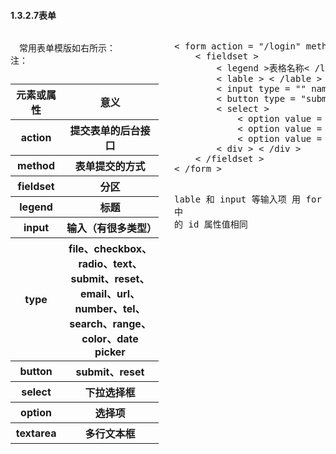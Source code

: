 #### 1.3.2.7表单 ####
<div style = "width : 47%; float : left">

　常用表单模版如右所示：  </br>注： 
<table>
	<caption></caption>
	<thead><tr><th>元素或属性</th><th>意义</th></tr></thead>
	<tbody>
		<tr><th>action</th><th>提交表单的后台接口</th></tr>
		<tr><th>method</th><th>表单提交的方式</th></tr>
		<tr><th>fieldset</th><th>分区</th></tr>
		<tr><th>legend</th><th>标题</th></tr>
		<tr><th>input</th><th>输入（有很多类型）</th></tr>
		<tr><th>type</th><th>file、checkbox、radio、text、</br>submit、reset、email、url、number、tel、search、range、color、date picker</th></tr>
		<tr><th>button</th><th>submit、reset</th></tr>
		<tr><th>select</th><th>下拉选择框</th></tr>
		<tr><th>option</th><th>选择项</th></tr>
		<tr><th>textarea</th><th>多行文本框</th></tr>
	</tbody>
</table>

</div>
<pre style = "width : 48%; float : right">
< form action = "/login" method = "post">
	< fieldset >
		< legend >表格名称< /legend >
		< lable > < /lable >
		< input type = "" name = "" value = "">
		< button type = "submit">< /button>
		< select >
			< option value = "0">A< /option>
			< option value = "1">B< /option>
			< option value = "2" selected>C< /option>
		< div > < /div >
	< /fieldset >
< /form >

lable 和 input 等输入项 用 for 连接需使 for 后面的值与 input 中</br>的 id 属性值相同
</pre>